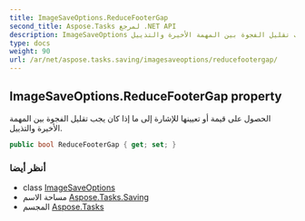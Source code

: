 ```yaml
---
title: ImageSaveOptions.ReduceFooterGap
second_title: Aspose.Tasks لمرجع .NET API
description: ImageSaveOptions ملكية. الحصول على قيمة أو تعيينها للإشارة إلى ما إذا كان يجب تقليل الفجوة بين المهمة الأخيرة والتذييل.
type: docs
weight: 90
url: /ar/net/aspose.tasks.saving/imagesaveoptions/reducefootergap/
---
```

## ImageSaveOptions.ReduceFooterGap property

الحصول على قيمة أو تعيينها للإشارة إلى ما إذا كان يجب تقليل الفجوة بين المهمة الأخيرة والتذييل.

```csharp
public bool ReduceFooterGap { get; set; }
```

### أنظر أيضا

* class [ImageSaveOptions](../)
* مساحة الاسم [Aspose.Tasks.Saving](../../imagesaveoptions/)
* المجسم [Aspose.Tasks](../../../)


